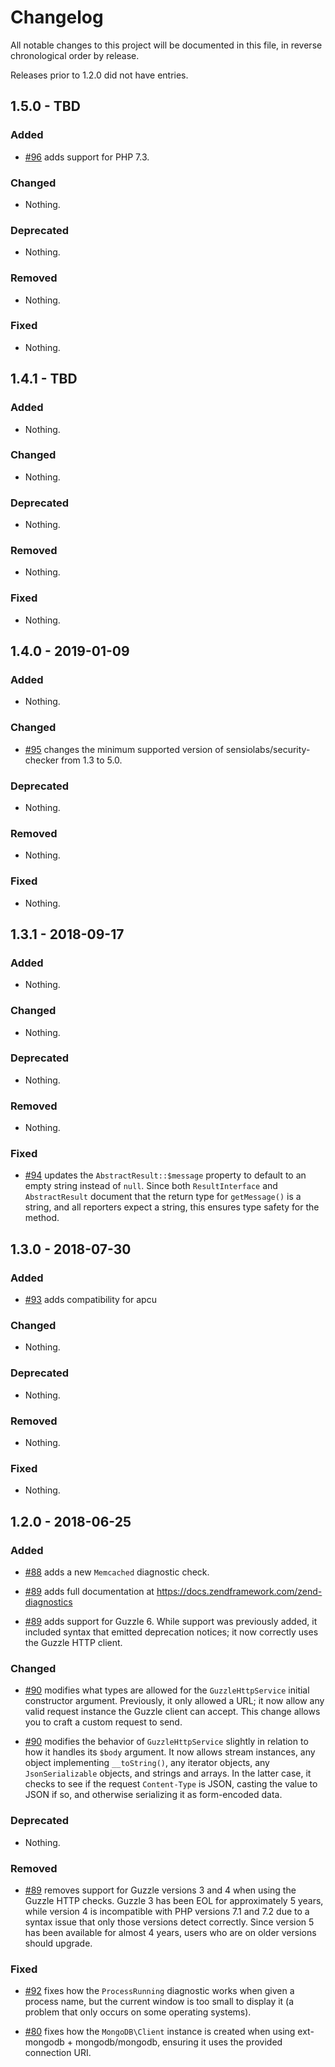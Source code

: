 # Changelog

All notable changes to this project will be documented in this file, in reverse chronological order by release.

Releases prior to 1.2.0 did not have entries.

## 1.5.0 - TBD

### Added

- [#96](https://github.com/zendframework/zenddiagnostics/pull/96) adds support for PHP 7.3.

### Changed

- Nothing.

### Deprecated

- Nothing.

### Removed

- Nothing.

### Fixed

- Nothing.

## 1.4.1 - TBD

### Added

- Nothing.

### Changed

- Nothing.

### Deprecated

- Nothing.

### Removed

- Nothing.

### Fixed

- Nothing.

## 1.4.0 - 2019-01-09

### Added

- Nothing.

### Changed

- [#95](https://github.com/zendframework/zenddiagnostics/pull/95) changes the minimum supported version of sensiolabs/security-checker from 1.3 to 5.0.

### Deprecated

- Nothing.

### Removed

- Nothing.

### Fixed

- Nothing.

## 1.3.1 - 2018-09-17

### Added

- Nothing.

### Changed

- Nothing.

### Deprecated

- Nothing.

### Removed

- Nothing.

### Fixed

- [#94](https://github.com/zendframework/zenddiagnostics/pull/94) updates the
  `AbstractResult::$message` property to default to an empty string instead of
  `null`. Since both `ResultInterface` and `AbstractResult` document that the
  return type for `getMessage()` is a string, and all reporters expect a string,
  this ensures type safety for the method.

## 1.3.0 - 2018-07-30

### Added

- [#93](https://github.com/zendframework/zenddiagnostics/pull/93) adds compatibility for apcu

### Changed

- Nothing.

### Deprecated

- Nothing.

### Removed

- Nothing.

### Fixed

- Nothing.

## 1.2.0 - 2018-06-25

### Added

- [#88](https://github.com/zendframework/zenddiagnostics/pull/88) adds a new `Memcached` diagnostic check.

- [#89](https://github.com/zendframework/zenddiagnostics/pull/89) adds full documentation at https://docs.zendframework.com/zend-diagnostics

- [#89](https://github.com/zendframework/zenddiagnostics/pull/89) adds support for Guzzle 6. While support was previously
  added, it included syntax that emitted deprecation notices; it now
  correctly uses the Guzzle HTTP client.

### Changed

- [#90](https://github.com/zendframework/zenddiagnostics/pull/90) modifies what types are allowed for the `GuzzleHttpService` initial constructor
  argument. Previously, it only allowed a URL; it now allow any valid request instance the Guzzle client
  can accept. This change allows you to craft a custom request to send.

- [#90](https://github.com/zendframework/zenddiagnostics/pull/90) modifies the behavior of `GuzzleHttpService` slightly in relation to how
  it handles its `$body` argument. It now allows stream instances, any object implementing `__toString()`,
  any iterator objects, any `JsonSerializable` objects, and strings and arrays. In the latter case, it
  checks to see if the request `Content-Type` is JSON, casting the value to JSON if so, and otherwise
  serializing it as form-encoded data.

### Deprecated

- Nothing.

### Removed

- [#89](https://github.com/zendframework/zenddiagnostics/pull/89) removes support for Guzzle versions 3 and 4 when using the
  Guzzle HTTP checks. Guzzle 3 has been EOL for approximately 5 years, while version
  4 is incompatible with PHP versions 7.1 and 7.2 due to a syntax issue that only
  those versions detect correctly. Since version 5 has been available for almost 4
  years, users who are on older versions should upgrade.

### Fixed

- [#92](https://github.com/zendframework/zenddiagnostics/pull/92) fixes how the `ProcessRunning` diagnostic works when given
  a process name, but the current window is too small to display it (a problem
  that only occurs on some operating systems).

- [#80](https://github.com/zendframework/zenddiagnostics/pull/80) fixes how the `MongoDB\Client` instance is created when using ext-mongodb + mongodb/mongodb,
  ensuring it uses the provided connection URI.

